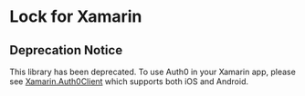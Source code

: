 # Lock for Xamarin

## Deprecation Notice

This library has been deprecated. To use Auth0 in your Xamarin app, please see [Xamarin.Auth0Client](https://github.com/auth0/Xamarin.Auth0Client) which supports both iOS and Android.